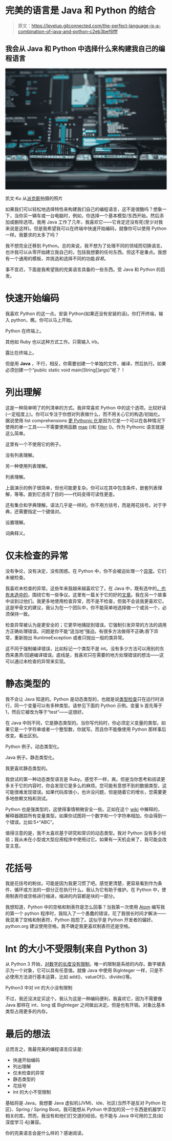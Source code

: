 # 完美的语言是 Java 和 Python 的结合

> 原文：<https://levelup.gitconnected.com/the-perfect-language-is-a-combination-of-java-and-python-c2eb3bef6fff>

## 我会从 Java 和 Python 中选择什么来构建我自己的编程语言

![](img/1e61ae1c710a26b0ad16fb818431a034.png)

凯文·Ku 从[派克斯](https://www.pexels.com/photo/black-farmed-eyeglasses-in-front-of-laptop-computer-577585/?utm_content=attributionCopyText&utm_medium=referral&utm_source=pexels)拍摄的照片

如果我们可以轻松地选择特性来构建我们自己的编程语言，这不是很酷吗？想象一下，当你买一辆车或一台电脑时，例如，你选择一个基本模型/东西开始，然后添加或删除选项。我用 Java 工作了几年，我喜欢它——它肯定还没有死(至少对我来说是这样)。但是我希望我可以在终端中快速开始编码，就像你可以使用 Python 一样。我要求的太多了吗？

我不想完全迁移到 Python。总的来说，我不想为了处理不同的领域而切换语言。也许我可以从零开始建立我自己的，包括我想要的任何东西。但这不是重点。我想有一个通用的模板，并挑选和选择不同的功能*容易*。

事不宜迟，下面是我希望我的完美语言具备的一些东西。受 Java 和 Python 的启发。

# 快速开始编码

我喜欢 Python 的这一点。安装 Python(如果还没有安装的话)。你打开终端，输入 python，瞧。你可以马上开始。

Python 在终端上。

其他如 Ruby 也以这种方式工作。只需输入 irb。

露比在终端上。

但是用 **Java** ，不行，相反，你需要创建一个单独的文件，编译，然后执行。如果必须创建一个“public static void main(String[]args)”呢？！

# 列出理解

这是一种简单明了的列清单的方式。我非常喜欢 Python 中的这个选项。比较好读(一定程度上)。你可以专注于你想对列表做什么，而不用关心它的构造/初始化。据说使用 list comprehensions [更 Pythonic 化](https://realpython.com/list-comprehension-python/)是因为它是一个可以在各种情况下使用的单一工具——不需要使用函数 [map](https://docs.python.org/3/library/functions.html#map) ()和 [filter](https://docs.python.org/3/library/functions.html#filter) ()。作为 Pythonic 语言就是这么简单。

这里有一个不使用它的例子。

没有列表理解。

另一种使用列表理解。

列表理解。

上面演示的例子很简单，但也可能更复杂。你可以在其中包含条件，嵌套列表理解，等等。直到它违背了目的——代码变得可读性更差。

还有集合和字典理解。语法几乎是一样的。你不用方括号，而是用花括号。对于字典，还需要指定一个键值对。

设置理解。

词典释义。

# 仅未检查的异常

没有争论，没有决定，没有困惑。在 Python 中，你不会被迫处理一个[异常](https://docs.python.org/3/tutorial/errors.html)。它们未被检查。

我喜欢未检查的异常。这些年来我越来越喜欢它了。在 Java 中，既有选中的[，也有未选中的](https://docs.oracle.com/javase/tutorial/essential/exceptions/runtime.html)，围绕它有一些争议。这里有一篇关于它的好的[文章](https://www.infoworld.com/article/3142626/are-checked-exceptions-good-or-bad.html)。我在另一个故事中谈到过他们。我更多地使用检查异常，而不是不检查，但我不会说我更喜欢它。这是甲骨文的建议，我认为在一个团队中，你不能简单地选择做一个或另一个，必须保持一致。

检查异常被认为是更安全的；它更早地捕捉到错误。它强制引发异常的方法的调用方正确处理错误。问题是你不能“适当地”强迫。有很多方法做得不正确:吞下异常，重新抛出 RuntimeException 或者只抛出一般的类异常。

这不同于强制编译错误，比如标记一个类型不是 int。没有多少方法可以用别的东西来愚弄/回避编译错误。底线是，我喜欢只在需要的地方处理错误的想法——这可以通过未检查的异常来实现。

# 静态类型的

我不会让 Java 知道的。Python 是动态类型的，也就是说[类型检查](https://realpython.com/lessons/dynamic-vs-static/)只在运行时进行，同一个变量可以有多种类型。请参见下面的 Python 示例。变量 b 首先等于 1，然后它被改为等于“test”——这很好。

在 Java 中则不同，它是静态类型的。当你写代码时，你必须定义变量的类型。如果它是一个字符串或者一个整型数，你就写。而且你不能像使用 Python 那样事后改变。看出区别。

Python 例子。动态类型化。

Java 例子。静态类型化。

我更喜欢静态类型的。

我尝试的第一种动态类型语言是 Ruby。感觉不一样，爽。但是当你思考和阅读更多关于它的内容时，你会发现它是多么的麻烦。您可能有意想不到的数据类型，这可能很难发现错误。如果代码库很小，也许没问题，但是随着它的增长，您需要更多地依赖文档和测试。

Python 也是强类型的，这使得事情稍微安全一些。正如在这个 [wiki](https://wiki.python.org/moin/Why%20is%20Python%20a%20dynamic%20language%20and%20also%20a%20strongly%20typed%20language) 中解释的，解释器跟踪所有变量类型。如果你试图将一个数字和一个字符串相加，你会得到一个错误。比如:5+“ABC”。

值得注意的是，我不太喜欢基于研究和常识的动态类型。我对 Python 没有多少经验；我从未在小型或大型应用程序中使用过它。如果有一天机会来了，我可能会改变主意。

# 花括号

我是花括号的粉丝。可能是因为我更习惯了吧。感觉更清楚，更容易看到作为条件、循环或方法的一部分正在执行什么。我认为它有助于维护。在 Python 中，使用制表符或空格进行缩进，缩进的内容都是块的一部分。

我想知道，Python 中的空格和制表符是怎么回事？当我第一次使用 [Atom](https://atom.io/) 编写我的第一个 python 程序时，我陷入了一个愚蠢的错误，花了我很长时间才解决——我混淆了空格和制表符，Python 抱怨了。这似乎是 Python 开发者的偏好。python.org 建议使用空格。我不确定我更喜欢制表符还是空格。

# Int 的大小不受限制(来自 Python 3)

从 Python 3 开始，[对数字的长度没有限制](https://realpython.com/python-data-types/)。唯一的限制是系统的内存。数字被表示为一个对象，它可以具有任意值。就像 Java 中使用 BigInteger 一样，只是不必使用方法进行基本运算，比如 add()、valueOf()、divide()等。

Python3 中对 int 的大小没有限制

不过，我还没决定买这个。我认为这是一种编码便利，我喜欢它，因为不需要像 Java 那样在 int、long 或 BigInteger 之间做出决定。但是也有开销。对象比基本类型占用更多的内存。

# 最后的想法

总而言之，我最完美的编程语言应该是:

*   快速开始编码
*   列出理解
*   仅未检查的异常
*   静态类型的
*   花括号
*   Int 的大小不受限制

基础将是 Java。我想要 Java 虚拟机(JVM)、ide、社区(当然不是反对 Python 社区)、Spring / Spring Boot。我可能想从 Python 中添加的另一个东西是机器学习相关的库。然而，我没有和他们打交道的经验。也不能与 Java 中可用的工具(如深度学习 4j)兼容。

你的完美语言会是什么样的？感谢阅读。